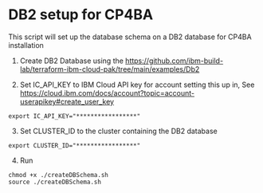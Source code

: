 # DB2 setup for CP4BA

This script will set up the database schema on a DB2 database for CP4BA installation

1. Create DB2 Database using the https://github.com/ibm-build-lab/terraform-ibm-cloud-pak/tree/main/examples/Db2 

2. Set IC_API_KEY to IBM Cloud API key for account setting this up in, See https://cloud.ibm.com/docs/account?topic=account-userapikey#create_user_key

  ```
  export IC_API_KEY="*****************"
  ```

3. Set CLUSTER_ID to the cluster containing the DB2 database
  ```
  export CLUSTER_ID="*****************"
  ```

4. Run 
  ```
  chmod +x ./createDBSchema.sh
  source ./createDBSchema.sh
  ```
